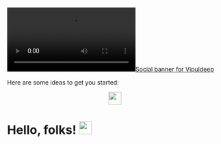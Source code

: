 [![Social banner for Vipuldeep](https://github.com/Vipuldeep/Vipuldeep/raw/master/assets/thisisvipul.mp4)](https://thisisvipul.com)
<!--
**Vipuldeep/Vipuldeep** is a ✨ _special_ ✨ repository because its `README.md` (this file) appears on your GitHub profile.
-->
Here are some ideas to get you started:

<p align='center'>
<a href="https://www.linkedin.com/in/vipuldeepsinghgulati/"><img height="30" src="https://github.com/stephenajulu/WaylonWalker/blob/main/icon/linkedin.png?raw=true"></a>
</p>

# Hello, folks! <img src="https://raw.githubusercontent.com/MartinHeinz/MartinHeinz/master/wave.gif" width="30px">
